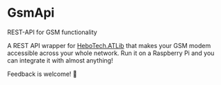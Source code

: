 # GsmApi
REST-API for GSM functionality

A REST API wrapper for [HeboTech.ATLib](https://github.com/hbjorgo/ATLib) that makes your GSM modem accessible across your whole network. Run it on a Raspberry Pi and you can integrate it with almost anything!

Feedback is welcome! 🙂
